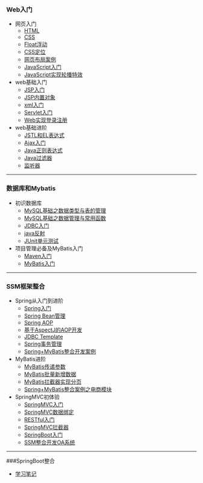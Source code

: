 

 ### Web入门

+ 网页入门
  - [HTML](https://github.com/ARainyNight/TheRoadOfBaldness/tree/master/web%E5%85%A5%E9%97%A8/1.%E7%BD%91%E9%A1%B5%E6%90%AD%E5%BB%BA%E5%85%A5%E9%97%A8/1.HTML%E5%AD%A6%E4%B9%A0)
  - [CSS](https://github.com/ARainyNight/TheRoadOfBaldness/tree/master/web%E5%85%A5%E9%97%A8/1.%E7%BD%91%E9%A1%B5%E6%90%AD%E5%BB%BA%E5%85%A5%E9%97%A8/2.CSS%E5%AD%A6%E4%B9%A0)
  - [Float浮动](https://github.com/ARainyNight/TheRoadOfBaldness/tree/master/web%E5%85%A5%E9%97%A8/1.%E7%BD%91%E9%A1%B5%E6%90%AD%E5%BB%BA%E5%85%A5%E9%97%A8/3.float%E6%B5%AE%E5%8A%A8)
  - [CSS定位](https://github.com/ARainyNight/TheRoadOfBaldness/tree/master/web%E5%85%A5%E9%97%A8/1.%E7%BD%91%E9%A1%B5%E6%90%AD%E5%BB%BA%E5%85%A5%E9%97%A8/4.CSS%E5%AE%9A%E4%BD%8D)
  - [网页布局案例](https://github.com/ARainyNight/TheRoadOfBaldness/tree/master/web%E5%85%A5%E9%97%A8/1.%E7%BD%91%E9%A1%B5%E6%90%AD%E5%BB%BA%E5%85%A5%E9%97%A8/5.%E7%BD%91%E9%A1%B5%E5%B8%83%E5%B1%80%E6%A1%88%E4%BE%8B/%E6%BA%90%E7%A0%81)
  - [JavaScript入门](https://github.com/ARainyNight/TheRoadOfBaldness/tree/master/web%E5%85%A5%E9%97%A8/1.%E7%BD%91%E9%A1%B5%E6%90%AD%E5%BB%BA%E5%85%A5%E9%97%A8/6.JavaScript%E5%85%A5%E9%97%A8)
  - [JavaScript实现轮播特效](https://github.com/ARainyNight/TheRoadOfBaldness/tree/master/web%E5%85%A5%E9%97%A8/1.%E7%BD%91%E9%A1%B5%E6%90%AD%E5%BB%BA%E5%85%A5%E9%97%A8/7.JavaScript%E5%AE%9E%E7%8E%B0%E8%BD%AE%E6%92%AD%E7%89%B9%E6%95%88/%E6%BA%90%E7%A0%81)
+ web基础入门
  - [JSP入门](https://github.com/ARainyNight/TheRoadOfBaldness/tree/master/web%E5%85%A5%E9%97%A8/2.javaweb%E5%9F%BA%E7%A1%80%E5%85%A5%E9%97%A8/1.JSP%E5%85%A5%E9%97%A8)
  - [JSP内置对象](https://github.com/ARainyNight/TheRoadOfBaldness/tree/master/web%E5%85%A5%E9%97%A8/2.javaweb%E5%9F%BA%E7%A1%80%E5%85%A5%E9%97%A8/2.JSP%E5%86%85%E7%BD%AE%E5%AF%B9%E8%B1%A1)
  - [xml入门](https://github.com/ARainyNight/TheRoadOfBaldness/tree/master/web%E5%85%A5%E9%97%A8/2.javaweb%E5%9F%BA%E7%A1%80%E5%85%A5%E9%97%A8/3.xml%E5%85%A5%E9%97%A8)
  - [Servlet入门](https://github.com/ARainyNight/TheRoadOfBaldness/tree/master/web%E5%85%A5%E9%97%A8/2.javaweb%E5%9F%BA%E7%A1%80%E5%85%A5%E9%97%A8/4.Servlet%E5%85%A5%E9%97%A8)
  - [Web实现登录注册](https://github.com/ARainyNight/TheRoadOfBaldness/tree/master/web%E5%85%A5%E9%97%A8/2.javaweb%E5%9F%BA%E7%A1%80%E5%85%A5%E9%97%A8/5.web%E5%AE%9E%E7%8E%B0%E7%99%BB%E5%BD%95%E6%B3%A8%E5%86%8C%E5%8A%9F%E8%83%BD)
+ web基础进阶
  - [JSTL和EL表达式](https://github.com/ARainyNight/TheRoadOfBaldness/tree/master/web%E5%85%A5%E9%97%A8/3.javaweb%E5%9F%BA%E7%A1%80%E8%BF%9B%E9%98%B6/1.JSTL%E5%92%8CEL%E8%A1%A8%E8%BE%BE%E5%BC%8F)
  - [Ajax入门](https://github.com/ARainyNight/TheRoadOfBaldness/tree/master/web%E5%85%A5%E9%97%A8/3.javaweb%E5%9F%BA%E7%A1%80%E8%BF%9B%E9%98%B6/2.Ajax%E5%85%A5%E9%97%A8)
  - [Java正则表达式](https://github.com/ARainyNight/TheRoadOfBaldness/tree/master/web%E5%85%A5%E9%97%A8/3.javaweb%E5%9F%BA%E7%A1%80%E8%BF%9B%E9%98%B6/3.Java%E6%AD%A3%E5%88%99%E8%A1%A8%E8%BE%BE%E5%BC%8F)
  - [Java过滤器](https://github.com/ARainyNight/TheRoadOfBaldness/tree/master/web%E5%85%A5%E9%97%A8/3.javaweb%E5%9F%BA%E7%A1%80%E8%BF%9B%E9%98%B6/4.Java%E8%BF%87%E6%BB%A4%E5%99%A8)
  - [监听器](https://github.com/ARainyNight/TheRoadOfBaldness/tree/master/web%E5%85%A5%E9%97%A8/3.javaweb%E5%9F%BA%E7%A1%80%E8%BF%9B%E9%98%B6/5.%E7%9B%91%E5%90%AC%E5%99%A8)



-----

### 数据库和Mybatis

+ 初识数据库
  - [MySQL基础之数据类型与表的管理](https://github.com/ARainyNight/TheRoadOfBaldness/tree/master/%E6%95%B0%E6%8D%AE%E5%BA%93%E5%92%8CMybatis/1.%E5%88%9D%E8%AF%86%E6%95%B0%E6%8D%AE%E5%BA%93%E6%93%8D%E4%BD%9C/1.MySQL%E5%9F%BA%E7%A1%80%E4%B9%8B%E6%95%B0%E6%8D%AE%E7%B1%BB%E5%9E%8B%E4%B8%8E%E8%A1%A8%E7%9A%84%E7%AE%A1%E7%90%86)
  - [MySQL基础之数据管理与常用函数](https://github.com/ARainyNight/TheRoadOfBaldness/tree/master/%E6%95%B0%E6%8D%AE%E5%BA%93%E5%92%8CMybatis/1.%E5%88%9D%E8%AF%86%E6%95%B0%E6%8D%AE%E5%BA%93%E6%93%8D%E4%BD%9C/2.MySQL%E5%9F%BA%E7%A1%80%E4%B9%8B%E6%95%B0%E6%8D%AE%E7%AE%A1%E7%90%86%E4%B8%8E%E5%B8%B8%E7%94%A8%E5%87%BD%E6%95%B0)
  - [JDBC入门](https://github.com/ARainyNight/TheRoadOfBaldness/tree/master/%E6%95%B0%E6%8D%AE%E5%BA%93%E5%92%8CMybatis/1.%E5%88%9D%E8%AF%86%E6%95%B0%E6%8D%AE%E5%BA%93%E6%93%8D%E4%BD%9C/3.JDBC%E5%85%A5%E9%97%A8)
  - [java反射](https://github.com/ARainyNight/TheRoadOfBaldness/tree/master/%E6%95%B0%E6%8D%AE%E5%BA%93%E5%92%8CMybatis/1.%E5%88%9D%E8%AF%86%E6%95%B0%E6%8D%AE%E5%BA%93%E6%93%8D%E4%BD%9C/4.JAVA%E5%8F%8D%E5%B0%84)
  - [JUnit单元测试](https://github.com/ARainyNight/TheRoadOfBaldness/tree/master/%E6%95%B0%E6%8D%AE%E5%BA%93%E5%92%8CMybatis/1.%E5%88%9D%E8%AF%86%E6%95%B0%E6%8D%AE%E5%BA%93%E6%93%8D%E4%BD%9C/5.JUnit%E5%85%A5%E9%97%A8)
+ 项目管理必备及MyBatis入门
  - [Maven入门](https://github.com/ARainyNight/TheRoadOfBaldness/tree/master/%E6%95%B0%E6%8D%AE%E5%BA%93%E5%92%8CMybatis/2.%E9%A1%B9%E7%9B%AE%E7%AE%A1%E7%90%86%E5%BF%85%E5%A4%87%E5%8F%8AMyBatis%E5%85%A5%E9%97%A8/1.Maven%E5%85%A5%E9%97%A8)
  - [MyBatis入门](https://github.com/ARainyNight/TheRoadOfBaldness/tree/master/%E6%95%B0%E6%8D%AE%E5%BA%93%E5%92%8CMybatis/2.%E9%A1%B9%E7%9B%AE%E7%AE%A1%E7%90%86%E5%BF%85%E5%A4%87%E5%8F%8AMyBatis%E5%85%A5%E9%97%A8/3.MyBatis%E5%85%A5%E9%97%A8)

-----

### SSM框架整合

+ Spring从入门到进阶
  - [Spring入门](https://github.com/ARainyNight/TheRoadOfBaldness/tree/master/SSM%E6%A1%86%E6%9E%B6%E6%95%B4%E5%90%88/1.Spring%E4%BB%8E%E5%85%A5%E9%97%A8%E5%88%B0%E8%BF%9B%E9%98%B6/1.Spring%E5%85%A5%E9%97%A8)
  - [Spring Bean管理](https://github.com/ARainyNight/TheRoadOfBaldness/tree/master/SSM%E6%A1%86%E6%9E%B6%E6%95%B4%E5%90%88/1.Spring%E4%BB%8E%E5%85%A5%E9%97%A8%E5%88%B0%E8%BF%9B%E9%98%B6/2.Spring%20Bean%E7%AE%A1%E7%90%86)
  - [Spring AOP](https://github.com/ARainyNight/TheRoadOfBaldness/tree/master/SSM%E6%A1%86%E6%9E%B6%E6%95%B4%E5%90%88/1.Spring%E4%BB%8E%E5%85%A5%E9%97%A8%E5%88%B0%E8%BF%9B%E9%98%B6/3.Spring%20AOP)
  - [基于AspectJ的AOP开发](https://github.com/ARainyNight/TheRoadOfBaldness/tree/master/SSM%E6%A1%86%E6%9E%B6%E6%95%B4%E5%90%88/1.Spring%E4%BB%8E%E5%85%A5%E9%97%A8%E5%88%B0%E8%BF%9B%E9%98%B6/4.%E5%9F%BA%E4%BA%8EAspectJ%E7%9A%84AOP%E5%BC%80%E5%8F%91)
  - [JDBC Template](https://github.com/ARainyNight/TheRoadOfBaldness/tree/master/SSM%E6%A1%86%E6%9E%B6%E6%95%B4%E5%90%88/1.Spring%E4%BB%8E%E5%85%A5%E9%97%A8%E5%88%B0%E8%BF%9B%E9%98%B6/5.JDBC%20Template)
  - [Spring事务管理](https://github.com/ARainyNight/TheRoadOfBaldness/tree/master/SSM%E6%A1%86%E6%9E%B6%E6%95%B4%E5%90%88/1.Spring%E4%BB%8E%E5%85%A5%E9%97%A8%E5%88%B0%E8%BF%9B%E9%98%B6/6.Spring%E4%BA%8B%E5%8A%A1%E7%AE%A1%E7%90%86)
  - [Spring+MyBatis整合开发案例](https://github.com/ARainyNight/TheRoadOfBaldness/tree/master/SSM%E6%A1%86%E6%9E%B6%E6%95%B4%E5%90%88/1.Spring%E4%BB%8E%E5%85%A5%E9%97%A8%E5%88%B0%E8%BF%9B%E9%98%B6/7.Spring%2BMyBatis%E6%95%B4%E5%90%88%E5%BC%80%E5%8F%91%E6%A1%88%E4%BE%8B)
+ MyBatis进阶
  - [MyBatis传递参数](https://github.com/ARainyNight/TheRoadOfBaldness/tree/master/SSM%E6%A1%86%E6%9E%B6%E6%95%B4%E5%90%88/2.MyBatis%E8%BF%9B%E9%98%B6/1.MyBatis%E4%BC%A0%E9%80%92%E5%8F%82%E6%95%B0)
  - [MyBatis批量新增数据](https://github.com/ARainyNight/TheRoadOfBaldness/tree/master/SSM%E6%A1%86%E6%9E%B6%E6%95%B4%E5%90%88/2.MyBatis%E8%BF%9B%E9%98%B6/2.MyBatis%E6%89%B9%E9%87%8F%E6%96%B0%E5%A2%9E%E6%95%B0%E6%8D%AE)
  - [MyBatis拦截器实现分页](https://github.com/ARainyNight/TheRoadOfBaldness/tree/master/SSM%E6%A1%86%E6%9E%B6%E6%95%B4%E5%90%88/2.MyBatis%E8%BF%9B%E9%98%B6/3.MyBatis%E6%8B%A6%E6%88%AA%E5%99%A8%E5%AE%9E%E7%8E%B0%E5%88%86%E9%A1%B5)
  - [Spring+MyBatis整合案例之电商模块](https://github.com/ARainyNight/TheRoadOfBaldness/tree/master/SSM%E6%A1%86%E6%9E%B6%E6%95%B4%E5%90%88/2.MyBatis%E8%BF%9B%E9%98%B6/4.Spring%2BMybatis%E6%95%B4%E5%90%88%E6%A1%88%E4%BE%8B%E4%B9%8B%E7%94%B5%E5%95%86%E6%A8%A1%E5%9D%97)
+ SpringMVC初体验
  - [SpringMVC入门](https://github.com/ARainyNight/TheRoadOfBaldness/tree/master/SSM%E6%A1%86%E6%9E%B6%E6%95%B4%E5%90%88/3.Spring%20MVC%E5%88%9D%E4%BD%93%E9%AA%8C/1.Spring%20MVC%E5%85%A5%E9%97%A8)
  - [SpringMVC数据绑定](https://github.com/ARainyNight/TheRoadOfBaldness/tree/master/SSM%E6%A1%86%E6%9E%B6%E6%95%B4%E5%90%88/3.Spring%20MVC%E5%88%9D%E4%BD%93%E9%AA%8C/2.SpringMVC%E6%95%B0%E6%8D%AE%E7%BB%91%E5%AE%9A)
  - [RESTful入门](https://github.com/ARainyNight/TheRoadOfBaldness/tree/master/SSM%E6%A1%86%E6%9E%B6%E6%95%B4%E5%90%88/3.Spring%20MVC%E5%88%9D%E4%BD%93%E9%AA%8C/3.RESTful%E5%85%A5%E9%97%A8)
  - [SpringMVC拦截器](https://github.com/ARainyNight/TheRoadOfBaldness/tree/master/SSM%E6%A1%86%E6%9E%B6%E6%95%B4%E5%90%88/3.Spring%20MVC%E5%88%9D%E4%BD%93%E9%AA%8C/4.SpringMVC%E6%8B%A6%E6%88%AA%E5%99%A8)
  - [SpringBoot入门](https://github.com/ARainyNight/TheRoadOfBaldness/tree/master/SSM%E6%A1%86%E6%9E%B6%E6%95%B4%E5%90%88/3.Spring%20MVC%E5%88%9D%E4%BD%93%E9%AA%8C/5.SpringBoot%E5%85%A5%E9%97%A8)
  - [SSM整合开发OA系统](https://github.com/ARainyNight/TheRoadOfBaldness/tree/master/SSM%E6%A1%86%E6%9E%B6%E6%95%B4%E5%90%88/3.Spring%20MVC%E5%88%9D%E4%BD%93%E9%AA%8C/6.SSM%E6%95%B4%E5%90%88%E5%BC%80%E5%8F%91%E5%8A%9E%E5%85%AC%E7%B3%BB%E7%BB%9F%E6%A0%B8%E5%BF%83%E6%A8%A1%E5%9D%97)

---
###SpringBoot整合
+ [学习笔记](https://github.com/ARainyNight/TheRoadOfBaldness/blob/master/SpringBoot%E6%95%B4%E5%90%88/Spring%20Boot%E6%A0%B8%E5%BF%83%E6%8A%80%E6%9C%AF-%E7%AC%94%E8%AE%B0.pdf)